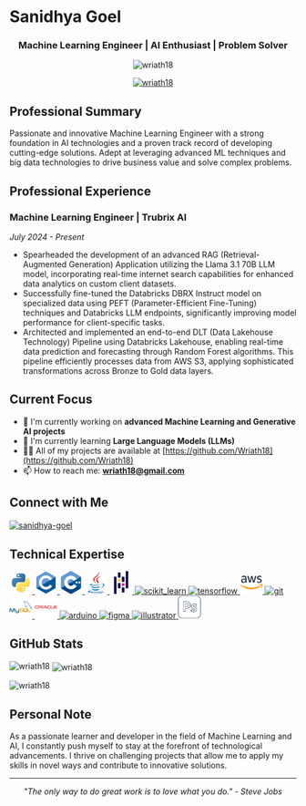 # Sanidhya Goel

<h3 align="center">Machine Learning Engineer | AI Enthusiast | Problem Solver</h3>

<p align="center">
  <img src="https://komarev.com/ghpvc/?username=wriath18&label=Profile%20views&color=0e75b6&style=flat" alt="wriath18" />
</p>

<p align="center">
  <a href="https://github.com/ryo-ma/github-profile-trophy">
    <img src="https://github-profile-trophy.vercel.app/?username=wriath18" alt="wriath18" />
  </a>
</p>

## Professional Summary

Passionate and innovative Machine Learning Engineer with a strong foundation in AI technologies and a proven track record of developing cutting-edge solutions. Adept at leveraging advanced ML techniques and big data technologies to drive business value and solve complex problems.

## Professional Experience

### Machine Learning Engineer | Trubrix AI
*July 2024 - Present*

- Spearheaded the development of an advanced RAG (Retrieval-Augmented Generation) Application utilizing the Llama 3.1 70B LLM model, incorporating real-time internet search capabilities for enhanced data analytics on custom client datasets.
- Successfully fine-tuned the Databricks DBRX Instruct model on specialized data using PEFT (Parameter-Efficient Fine-Tuning) techniques and Databricks LLM endpoints, significantly improving model performance for client-specific tasks.
- Architected and implemented an end-to-end DLT (Data Lakehouse Technology) Pipeline using Databricks Lakehouse, enabling real-time data prediction and forecasting through Random Forest algorithms. This pipeline efficiently processes data from AWS S3, applying sophisticated transformations across Bronze to Gold data layers.

## Current Focus

- 🔭 I'm currently working on **advanced Machine Learning and Generative AI projects**
- 🌱 I'm currently learning **Large Language Models (LLMs)**
- 👨‍💻 All of my projects are available at [https://github.com/Wriath18](https://github.com/Wriath18)
- 📫 How to reach me: **wriath18@gmail.com**

## Connect with Me

<p align="left">
  <a href="https://linkedin.com/in/sanidhya-goel-2499991b1/" target="blank">
    <img align="center" src="https://raw.githubusercontent.com/rahuldkjain/github-profile-readme-generator/master/src/images/icons/Social/linked-in-alt.svg" alt="sanidhya-goel" height="30" width="40" />
  </a>
</p>

## Technical Expertise

<p align="left">
  <a href="https://www.python.org" target="_blank" rel="noreferrer">
    <img src="https://raw.githubusercontent.com/devicons/devicon/master/icons/python/python-original.svg" alt="python" width="40" height="40"/>
  </a>
  <a href="https://www.cprogramming.com/" target="_blank" rel="noreferrer">
    <img src="https://raw.githubusercontent.com/devicons/devicon/master/icons/c/c-original.svg" alt="c" width="40" height="40"/>
  </a>
  <a href="https://www.w3schools.com/cpp/" target="_blank" rel="noreferrer">
    <img src="https://raw.githubusercontent.com/devicons/devicon/master/icons/cplusplus/cplusplus-original.svg" alt="cplusplus" width="40" height="40"/>
  </a>
  <a href="https://www.java.com" target="_blank" rel="noreferrer">
    <img src="https://raw.githubusercontent.com/devicons/devicon/master/icons/java/java-original.svg" alt="java" width="40" height="40"/>
  </a>
  <a href="https://pandas.pydata.org/" target="_blank" rel="noreferrer">
    <img src="https://raw.githubusercontent.com/devicons/devicon/2ae2a900d2f041da66e950e4d48052658d850630/icons/pandas/pandas-original.svg" alt="pandas" width="40" height="40"/>
  </a>
  <a href="https://scikit-learn.org/" target="_blank" rel="noreferrer">
    <img src="https://upload.wikimedia.org/wikipedia/commons/0/05/Scikit_learn_logo_small.svg" alt="scikit_learn" width="40" height="40"/>
  </a>
  <a href="https://www.tensorflow.org" target="_blank" rel="noreferrer">
    <img src="https://www.vectorlogo.zone/logos/tensorflow/tensorflow-icon.svg" alt="tensorflow" width="40" height="40"/>
  </a>
  <a href="https://aws.amazon.com" target="_blank" rel="noreferrer">
    <img src="https://raw.githubusercontent.com/devicons/devicon/master/icons/amazonwebservices/amazonwebservices-original-wordmark.svg" alt="aws" width="40" height="40"/>
  </a>
  <a href="https://git-scm.com/" target="_blank" rel="noreferrer">
    <img src="https://www.vectorlogo.zone/logos/git-scm/git-scm-icon.svg" alt="git" width="40" height="40"/>
  </a>
  <a href="https://www.mysql.com/" target="_blank" rel="noreferrer">
    <img src="https://raw.githubusercontent.com/devicons/devicon/master/icons/mysql/mysql-original-wordmark.svg" alt="mysql" width="40" height="40"/>
  </a>
  <a href="https://www.oracle.com/" target="_blank" rel="noreferrer">
    <img src="https://raw.githubusercontent.com/devicons/devicon/master/icons/oracle/oracle-original.svg" alt="oracle" width="40" height="40"/>
  </a>
  <a href="https://www.arduino.cc/" target="_blank" rel="noreferrer">
    <img src="https://cdn.worldvectorlogo.com/logos/arduino-1.svg" alt="arduino" width="40" height="40"/>
  </a>
  <a href="https://www.figma.com/" target="_blank" rel="noreferrer">
    <img src="https://www.vectorlogo.zone/logos/figma/figma-icon.svg" alt="figma" width="40" height="40"/>
  </a>
  <a href="https://www.adobe.com/in/products/illustrator.html" target="_blank" rel="noreferrer">
    <img src="https://www.vectorlogo.zone/logos/adobe_illustrator/adobe_illustrator-icon.svg" alt="illustrator" width="40" height="40"/>
  </a>
  <a href="https://www.photoshop.com/en" target="_blank" rel="noreferrer">
    <img src="https://raw.githubusercontent.com/devicons/devicon/master/icons/photoshop/photoshop-line.svg" alt="photoshop" width="40" height="40"/>
  </a>
</p>

## GitHub Stats

<p>
  <img align="left" src="https://github-readme-stats.vercel.app/api/top-langs?username=wriath18&show_icons=true&locale=en&layout=compact" alt="wriath18" />
</p>

<p>
  &nbsp;<img align="center" src="https://github-readme-stats.vercel.app/api?username=wriath18&show_icons=true&locale=en" alt="wriath18" />
</p>

<p>
  <img align="center" src="https://github-readme-streak-stats.herokuapp.com/?user=wriath18&" alt="wriath18" />
</p>

## Personal Note

As a passionate learner and developer in the field of Machine Learning and AI, I constantly push myself to stay at the forefront of technological advancements. I thrive on challenging projects that allow me to apply my skills in novel ways and contribute to innovative solutions.

---

<p align="center"><i>"The only way to do great work is to love what you do." - Steve Jobs</i></p>
